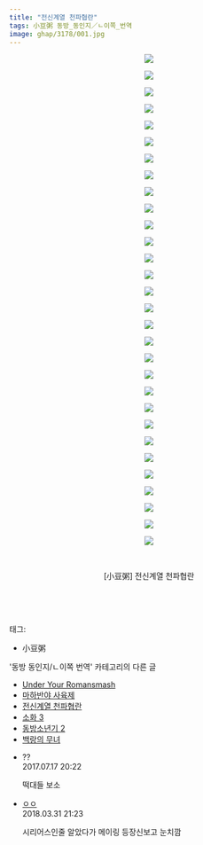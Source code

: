 ```yaml
---
title: "전신계열 천파협란"
tags: 小豆粥 동방_동인지／ㄴ이쪽_번역
image: ghap/3178/001.jpg
---
```

<div class="article">
<p style="text-align: center; clear: none; float: none;"><img src="{{ site.nasurl }}/ghap/3178/001.jpg"/></p>
<p style="text-align: center; clear: none; float: none;"><img src="{{ site.nasurl }}/ghap/3178/002.jpg"/></p>
<p style="text-align: center; clear: none; float: none;"><img src="{{ site.nasurl }}/ghap/3178/003.jpg"/></p>
<p style="text-align: center; clear: none; float: none;"><img src="{{ site.nasurl }}/ghap/3178/004.jpg"/></p>
<p style="text-align: center; clear: none; float: none;"><img src="{{ site.nasurl }}/ghap/3178/005.jpg"/></p>
<p style="text-align: center; clear: none; float: none;"><img src="{{ site.nasurl }}/ghap/3178/006.jpg"/></p>
<p style="text-align: center; clear: none; float: none;"><img src="{{ site.nasurl }}/ghap/3178/007.jpg"/></p>
<p style="text-align: center; clear: none; float: none;"><img src="{{ site.nasurl }}/ghap/3178/008.jpg"/></p>
<p style="text-align: center; clear: none; float: none;"><img src="{{ site.nasurl }}/ghap/3178/009.jpg"/></p>
<p style="text-align: center; clear: none; float: none;"><img src="{{ site.nasurl }}/ghap/3178/010.jpg"/></p>
<p style="text-align: center; clear: none; float: none;"><img src="{{ site.nasurl }}/ghap/3178/011.jpg"/></p>
<p style="text-align: center; clear: none; float: none;"><img src="{{ site.nasurl }}/ghap/3178/012.jpg"/></p>
<p style="text-align: center; clear: none; float: none;"><img src="{{ site.nasurl }}/ghap/3178/013.jpg"/></p>
<p style="text-align: center; clear: none; float: none;"><img src="{{ site.nasurl }}/ghap/3178/014.jpg"/></p>
<p style="text-align: center; clear: none; float: none;"><img src="{{ site.nasurl }}/ghap/3178/015.jpg"/></p>
<p style="text-align: center; clear: none; float: none;"><img src="{{ site.nasurl }}/ghap/3178/016.jpg"/></p>
<p style="text-align: center; clear: none; float: none;"><img src="{{ site.nasurl }}/ghap/3178/017.jpg"/></p>
<p style="text-align: center; clear: none; float: none;"><img src="{{ site.nasurl }}/ghap/3178/018.jpg"/></p>
<p style="text-align: center; clear: none; float: none;"><img src="{{ site.nasurl }}/ghap/3178/019.jpg"/></p>
<p style="text-align: center; clear: none; float: none;"><img src="{{ site.nasurl }}/ghap/3178/020.jpg"/></p>
<p style="text-align: center; clear: none; float: none;"><img src="{{ site.nasurl }}/ghap/3178/021.jpg"/></p>
<p style="text-align: center; clear: none; float: none;"><img src="{{ site.nasurl }}/ghap/3178/022.jpg"/></p>
<p style="text-align: center; clear: none; float: none;"><img src="{{ site.nasurl }}/ghap/3178/023.jpg"/></p>
<p style="text-align: center; clear: none; float: none;"><img src="{{ site.nasurl }}/ghap/3178/024.jpg"/></p>
<p style="text-align: center; clear: none; float: none;"><img src="{{ site.nasurl }}/ghap/3178/025.jpg"/></p>
<p style="text-align: center; clear: none; float: none;"><img src="{{ site.nasurl }}/ghap/3178/026.jpg"/></p>
<p style="text-align: center; clear: none; float: none;"><img src="{{ site.nasurl }}/ghap/3178/027.jpg"/></p>
<p style="text-align: center; clear: none; float: none;"><img src="{{ site.nasurl }}/ghap/3178/028.jpg"/></p>
<p style="text-align: center; clear: none; float: none;"><img src="{{ site.nasurl }}/ghap/3178/029.jpg"/></p>
<p style="text-align: center; clear: none; float: none;"><img src="{{ site.nasurl }}/ghap/3178/030.jpg"/></p>
<p style="text-align: center; clear: none; float: none;"><br/></p>
<p style="text-align: center; clear: none; float: none;">[小豆粥] 전신계열 천파협란</p>
<p style="text-align: center; clear: none; float: none;"><br/></p>
<p><br/></p>
</div><div class="tagTrail">
<p>태그: </p>
<ul>
<li>小豆粥</li>
</ul>
</div><div class="another">
<p>'동방 동인지/ㄴ이쪽 번역' 카테고리의 다른 글</p>
<ul>
<li><a href="/2017-04-18-ghap_3181">Under Your Romansmash</a></li>
<li><a href="/2017-04-08-ghap_3179">마하반야 사육제</a></li>
<li><a href="/2017-04-05-ghap_3178">전신계열 천파협란</a></li>
<li><a href="/2017-03-27-ghap_3176">소화 3</a></li>
<li><a href="/2017-03-24-ghap_3175">동방소년기 2</a></li>
<li><a href="/2017-03-22-ghap_3174">백랑의 무녀</a></li>
</ul>
</div><div class="cb_module cb_fluid">
<div class="cb_wrt cb_profile">
<div class="comment">
<ul>
<li class="cb_thumb_off" id="comment15037931">
<div class="cb_comment_area">
<div class="cb_info_area">
<div class="cb_section">
<span class="cb_nick_name">??</span>
</div>
<div class="cb_section">
<span class="cb_date">2017.07.17 20:22 </span>
</div>
</div>
<div class="cb_dsc_comment">
<p class="cb_dsc">
											떡대들 보소
										</p>
</div>
</div></li>
<li class="cb_thumb_off" id="comment15231035">
<div class="cb_comment_area">
<div class="cb_info_area">
<div class="cb_section">
<span class="cb_nick_name"> <a href="http://http:" onclick="return openLinkInNewWindow(this)">ㅇㅇ</a></span>
</div>
<div class="cb_section">
<span class="cb_date">2018.03.31 21:23 </span>
</div>
</div>
<div class="cb_dsc_comment">
<p class="cb_dsc">
											시리어스인줄 알았다가 메이링 등장신보고 눈치깜
										</p>
</div>
</div></li>
</ul>
</div>
</div><!-- commentList close -->
</div>
